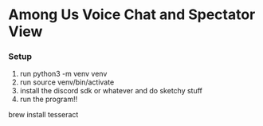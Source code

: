 # Among Us Voice Chat and Spectator View

### Setup
1. run python3 -m venv venv
2. run source venv/bin/activate
3. install the discord sdk or whatever and do sketchy stuff
4. run the program!!

brew install tesseract